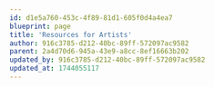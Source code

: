 ```yaml
---
id: d1e5a760-453c-4f89-81d1-605f0d4a4ea7
blueprint: page
title: 'Resources for Artists'
author: 916c3785-d212-40bc-89ff-572097ac9582
parent: 2a4d70d6-945a-43e9-a8cc-8ef16663b202
updated_by: 916c3785-d212-40bc-89ff-572097ac9582
updated_at: 1744055117
---
```

